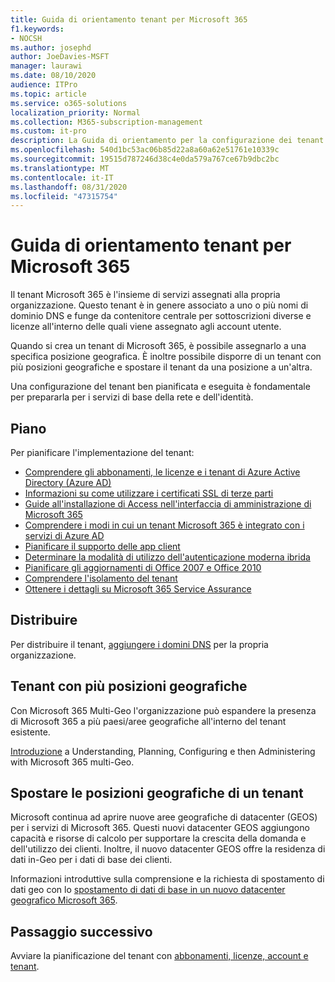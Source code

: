 ```yaml
---
title: Guida di orientamento tenant per Microsoft 365
f1.keywords:
- NOCSH
ms.author: josephd
author: JoeDavies-MSFT
manager: laurawi
ms.date: 08/10/2020
audience: ITPro
ms.topic: article
ms.service: o365-solutions
localization_priority: Normal
ms.collection: M365-subscription-management
ms.custom: it-pro
description: La Guida di orientamento per la configurazione dei tenant per Microsoft 365.
ms.openlocfilehash: 540d1bc53ac06b85d22a8a60a62e51761e10339c
ms.sourcegitcommit: 19515d787246d38c4e0da579a767ce67b9dbc2bc
ms.translationtype: MT
ms.contentlocale: it-IT
ms.lasthandoff: 08/31/2020
ms.locfileid: "47315754"
---
```

# <a name="tenant-roadmap-for-microsoft-365"></a>Guida di orientamento tenant per Microsoft 365

Il tenant Microsoft 365 è l'insieme di servizi assegnati alla propria organizzazione. Questo tenant è in genere associato a uno o più nomi di dominio DNS e funge da contenitore centrale per sottoscrizioni diverse e licenze all'interno delle quali viene assegnato agli account utente. 

Quando si crea un tenant di Microsoft 365, è possibile assegnarlo a una specifica posizione geografica. È inoltre possibile disporre di un tenant con più posizioni geografiche e spostare il tenant da una posizione a un'altra.

Una configurazione del tenant ben pianificata e eseguita è fondamentale per prepararla per i servizi di base della rete e dell'identità.

## <a name="plan"></a>Piano

Per pianificare l'implementazione del tenant:

- [Comprendere gli abbonamenti, le licenze e i tenant di Azure Active Directory (Azure AD)](subscriptions-licenses-accounts-and-tenants-for-microsoft-cloud-offerings.md)
- [Informazioni su come utilizzare i certificati SSL di terze parti](plan-for-third-party-ssl-certificates.md)
- [Guide all'installazione di Access nell'interfaccia di amministrazione di Microsoft 365](setup-guides-for-microsoft-365.md)
- [Comprendere i modi in cui un tenant Microsoft 365 è integrato con i servizi di Azure AD](integrated-apps-and-azure-ads.md)
- [Pianificare il supporto delle app client](microsoft-365-client-support-certificate-based-authentication.md)
- [Determinare la modalità di utilizzo dell'autenticazione moderna ibrida](hybrid-modern-auth-overview.md)
- [Pianificare gli aggiornamenti di Office 2007 e Office 2010](plan-upgrade-previous-versions-office.md)
- [Comprendere l'isolamento del tenant](microsoft-365-tenant-isolation-overview.md)
- [Ottenere i dettagli su Microsoft 365 Service Assurance](https://docs.microsoft.com/microsoft-365/compliance/service-assurance)

## <a name="deploy"></a>Distribuire

Per distribuire il tenant, [aggiungere i domini DNS](https://docs.microsoft.com/microsoft-365/admin/setup/add-domain) per la propria organizzazione.

## <a name="tenants-with-multiple-geographic-locations"></a>Tenant con più posizioni geografiche

Con Microsoft 365 Multi-Geo l'organizzazione può espandere la presenza di Microsoft 365 a più paesi/aree geografiche all'interno del tenant esistente.

[Introduzione](microsoft-365-multi-geo.md) a Understanding, Planning, Configuring e then Administering with Microsoft 365 multi-Geo.

## <a name="move-a-tenants-geographic-locations"></a>Spostare le posizioni geografiche di un tenant

Microsoft continua ad aprire nuove aree geografiche di datacenter (GEOS) per i servizi di Microsoft 365. Questi nuovi datacenter GEOS aggiungono capacità e risorse di calcolo per supportare la crescita della domanda e dell'utilizzo dei clienti. Inoltre, il nuovo datacenter GEOS offre la residenza di dati in-Geo per i dati di base dei clienti.

Informazioni introduttive sulla comprensione e la richiesta di spostamento di dati geo con lo [spostamento di dati di base in un nuovo datacenter geografico Microsoft 365](moving-data-to-new-datacenter-geos.md).

## <a name="next-step"></a>Passaggio successivo

Avviare la pianificazione del tenant con [abbonamenti, licenze, account e tenant](subscriptions-licenses-accounts-and-tenants-for-microsoft-cloud-offerings.md).

